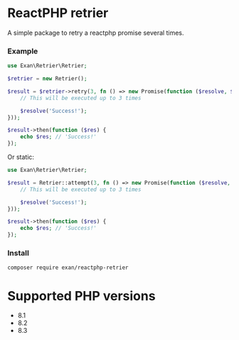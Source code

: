 # ReactPHP retrier

A simple package to retry a reactphp promise several times.

### Example

```php
use Exan\Retrier\Retrier;

$retrier = new Retrier();

$result = $retrier->retry(3, fn () => new Promise(function ($resolve, $reject) {
    // This will be executed up to 3 times

    $resolve('Success!');
}));

$result->then(function ($res) {
    echo $res; // 'Success!'
});
```

Or static:

```php
use Exan\Retrier\Retrier;

$result = Retrier::attempt(3, fn () => new Promise(function ($resolve, $reject) {
    // This will be executed up to 3 times

    $resolve('Success!');
}));

$result->then(function ($res) {
    echo $res; // 'Success!'
});
```

### Install

```
composer require exan/reactphp-retrier
```

# Supported PHP versions
- 8.1
- 8.2
- 8.3
